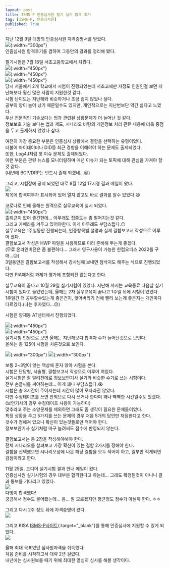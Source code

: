 ```yaml
---
layout: post
title: ISMS-P 인증심사원 필기 실기 합격 후기
tag: [ISMS-P, 인증심사원]
published: True
---
```



지난 12월 9일 대망의 인증심사원 자격증명서를 받았다.  
![](../../img/2022-12-20-ISMS-P%20인증심사원%20필기%20실기%20후기/ismsp.png){:width="300px"}    
인즘심사원 합격후기를 겸하여 그동안의 경과를 정리해 봤다.  

필기시험은 7월 16일 서초고등학교에서 치뤘다.  
![](../../img/2022-12-20-ISMS-P%20인증심사원%20필기%20실기%20후기/20220716_125353_HDR.jpg){:width="450px"}   
![](../../img/2022-12-20-ISMS-P%20인증심사원%20필기%20실기%20후기/20220716_132310_HDR.jpg){:width="450px"}  
![](../../img/2022-12-20-ISMS-P%20인증심사원%20필기%20실기%20후기/20220716_132149_HDR.jpg){:width="450px"}  
당시 서울에서 2개 학교에서 시험이 진행되었는데 서초고에만 저정도 인원인걸 보면 지난해보다 훨신 많은 사람이 지원한것 같다.  
시험 난이도는 지난해와 비슷하거나 조금 쉽지 않았나 싶다.  
공부의 양이 늘어 났기 때문일수도 있지만, 개인적으로는 지난번보단 약간 쉽다고 느꼈다.  
우선 전문적인 기술보다는 법과 관련된 상황문제가 더 늘어난 것 같다.  
정보보호 기술 보다는 법과 제도, 시나리오 바탕의 개인정보 처리 관련 내용에 더욱 중점을 두고 출제하지 않았나 싶다.  

여전히 가장 중요한 부분은 인증심사 상황에서 결함을 선택하는 유형이었다.  
더불어 마이데이터나 DID등 최근 경향을 이해햐야 하는 문제도 출제되었다.  
또한, Log4J처럼 핫 이슈 문제도 출제되었다.  
이런 부분은 관련 뉴스를 모니터링하며 매년 이슈가 되는 토픽에 대해 관심을 가져야 할것 같다.  
(내년에 BCP/DRP는 반드시 출제 되겠네...😑)  

그리고, 시험장에 공지 되었던 대로 8월 12일 17시경 결과 메일이 왔다.  
![](../../img/2022-12-20-ISMS-P%20인증심사원%20필기%20실기%20후기/2022-12-22-17-22-14.png)  
제목에 합격여부가 표시되어 있어 열지 않고도 바로 결과를 알수 있었다.😅  


코로나로 인해 올해는 원격으로 실무교육이 실시 되었다.  
![](../../img/2022-12-20-ISMS-P%20인증심사원%20필기%20실기%20후기/214566.jpg){:width="450px"}    
출퇴근이 없어 좋긴한데... 아무래도 집중도는 좀 떨어지는것 같다.  
그리고 카메라를 켜두고 있어야한다. 이게 아무래도 부담스럽다.😑  
실무교육은 1주일동안 진행되는데, 인증항목별 설명과 실제 결함보고서 작성으로 이루어 졌다.  
결함보고서 작성은 HWP 파일을 사용하므로 미리 준비해 두는게 좋겠다.  
(무료 온라인버전은 좀 불편하다... 그래서 영구사용이 가능한 한컴오피스 2022를 구매...😥)  
3일동안은 결함보고서를 작성해서 강사님께 보내면 첨삭지도 해주는 식으로 진행되었다.  
다만 PIA때처럼 과제가 평가에 포함되진 않는다고 한다.  

실무교육이 끝나고 10월 29일 실기시험이 있었다.
지난해 까지는 교육종료 다음날 실기시험이 있다고 들었었는데, 올해는 2차 실무교육이 끝나고 1주일 뒤에 시험이 있었다.  
1주일간 더 공부할수있는게 좋은건지, 잊어버리기 전에 빨리 보는게 좋은지는 개인마다 다르겠다.(나는 후자였다...😥)  

시험은 양재동 AT센터에서 진행되었다.  

![](../../img/2022-12-20-ISMS-P%20인증심사원%20필기%20실기%20후기/214567.jpg){:width="450px"}    
![](../../img/2022-12-20-ISMS-P%20인증심사원%20필기%20실기%20후기/214568.jpg){:width="450px"}    
실기시험 인원으로 보면 올해는 지난해보다 합격자 수가 늘어난것으로 보인다.  
올해는 총 125이 시험을 치룬것으로 보인다.  

![](../../img/2022-12-20-ISMS-P%20인증심사원%20필기%20실기%20후기/214570.jpg){:width="300px"}
![](../../img/2022-12-20-ISMS-P%20인증심사원%20필기%20실기%20후기/214569.jpg){:width="300px"}  

보통 2~3명이 앉는 책상에 혼자 앉아 시험을 본다.  
시험은 단답형, 서술형, 결함보고서 작성으로 이루어 져있다.  
실기시험은 잘 알려진데로 정보보안기사 실기와 비슷한 수기로 쓰는 시험이다.  
전부 손글씨를 써야하는데... 이게 꽤나 부담스럽다.😭  
시험은 총 3시간이 주어지는데 시간이 많이 모자라진 않았다.  
다만 수정테이프를 쓰면 안되므로 다시 쓰거나 한다며 꽤나 빡빡한 시간일수도 있겠다.  
(보안기사의 경우 수정테이프 사용이 가능하다)  
맞추라고 주는 소양문제를 제외하면 그래도 좀 생각이 필요한 문제들이었다.  
특정 상황을 주고 5가지를 쓰는 문제의 경우 처음 5개의 답안만 채점한다고 한다.  
갯수가 정해져 있으니 확신이 있는것들로만 적어야 한다.  
정보보안기사 실기처럼 마구 늘려써도 점수에 반영되지 않는다.  

결함보고서는 총 2장을 작성해야해야 한다.  
전체 시나리오를 살펴보고 가장 확신이 있는 결함 2가지를 정해야 한다.  
결함을 선택했으면 시나리오상에 나온 해당 결함을 모두 적어야 하고, 일부만 적게되면 감점이라고 한다.  

11월 25일. 드디어 실기시험 결과 안내 메일이 왔다.  
인증심사원 실기시험의 경우 대부분 합격한다고 하는데... 그래도 확정된것이 아니니 결과 통보를 기다리고 있었다.  
![](../../img/2022-12-20-ISMS-P%20인증심사원%20필기%20실기%20후기/2022-12-26-14-20-45.png)  
다행이 합격했다!  
궁금해서 점수도 물어봤는데... 음... 잘 모르겠지만 평균정도 점수가 아닐까 한다. ㅎㅎ  

그리고 다시 2주 정도 뒤에 자격증명이 왔다.  
![](../../img/2022-12-20-ISMS-P%20인증심사원%20필기%20실기%20후기/2022-12-22-16-29-58.png)  


그리고 KISA [ISMS-P사이트](https://isms.kisa.or.kr/main/){:target="_blank"}를 통해 인증심사에 지원할 수 있게 되었다.  
![](../../img/2022-12-20-ISMS-P%20인증심사원%20필기%20실기%20후기/2022-12-26-14-37-35.png)  

올해 최대 목표였던 심사원자격을 취득했다.  
처음 준비를 시작하고서 대략 2년 걸렸다.  
내년에는 심사원보를 때기 위해 최대한 열심히 심사를 해볼 생각이다.  


